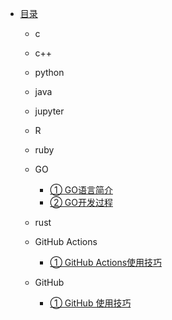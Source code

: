 * [目录](README.md)

  * c
  * c++
  * python
  * java
  * jupyter
  * R
  * ruby
  * GO

    * [① GO语言简介](GO/ch01.md)
    * [② GO开发过程](GO/ch02.md)
  * rust
  * GitHub Actions

    * [① GitHub Actions使用技巧](GitHub_Actions/ch01.md)
  * GitHub

    * [① GitHub 使用技巧](GitHub/ch01.md)
